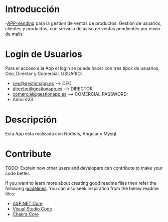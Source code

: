 # Introducción
-[APP-Vending](https://gestion-ofertas.netlify.app/login)
 para la gestion de ventas de productos. Gestion de usuarios, clientes y productos, con servicio de aviso de ventas pendientes por envio de mails 

# Login de Usuarios
Para el acceso a la App el login se puede hacer con tres tipos de usuarios, Ceo, Director y Comercial.
USUARIO:
- ceo@gestionapp.es  --> CEO
- director@gestionapp.es  --> DIRECTOR
- comercial@gestionapp.es  --> COMERCIAL
PASSWORD:
- Admin123

# Descripción
Esta App esta realizada con NodeJs, Angular y Mysql. 

# Contribute
TODO: Explain how other users and developers can contribute to make your code better. 

If you want to learn more about creating good readme files then refer the following [guidelines](https://docs.microsoft.com/en-us/azure/devops/repos/git/create-a-readme?view=azure-devops). You can also seek inspiration from the below readme files:
- [ASP.NET Core](https://github.com/aspnet/Home)
- [Visual Studio Code](https://github.com/Microsoft/vscode)
- [Chakra Core](https://github.com/Microsoft/ChakraCore)
